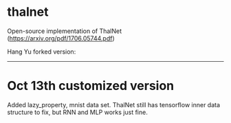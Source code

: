 # thalnet
Open-source implementation of ThalNet (https://arxiv.org/pdf/1706.05744.pdf)


Hang Yu forked version:

---

# Oct 13th customized version
Added lazy_property, mnist data set. ThalNet still has tensorflow inner data structure to fix, but RNN and MLP works just fine.
